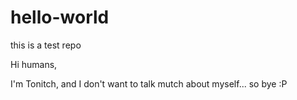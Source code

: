 # hello-world
this is a test repo

Hi humans,

I'm Tonitch, and I don't want to talk mutch about myself...
so bye :P
